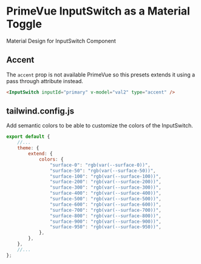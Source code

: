 # PrimeVue InputSwitch as a Material Toggle

Material Design for InputSwitch Component

## Accent

The `accent` prop is not available PrimeVue so this presets extends it using a pass through attribute instead.

```html
<InputSwitch inputId="primary" v-model="val2" type="accent" />
```

## tailwind.config.js

Add semantic colors to be able to customize the colors of the InputSwitch.

```js
export default {
    //...
    theme: {
        extend: {
            colors: {
                "surface-0": "rgb(var(--surface-0))",
                "surface-50": "rgb(var(--surface-50))",
                "surface-100": "rgb(var(--surface-100))",
                "surface-200": "rgb(var(--surface-200))",
                "surface-300": "rgb(var(--surface-300))",
                "surface-400": "rgb(var(--surface-400))",
                "surface-500": "rgb(var(--surface-500))",
                "surface-600": "rgb(var(--surface-600))",
                "surface-700": "rgb(var(--surface-700))",
                "surface-800": "rgb(var(--surface-800))",
                "surface-900": "rgb(var(--surface-900))",
                "surface-950": "rgb(var(--surface-950))",
            },
        },
    },
    //...
};
```
